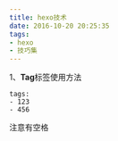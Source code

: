 ```yaml
---
title: hexo技术
date: 2016-10-20 20:25:35
tags:
- hexo
- 技巧集
---
```



1、**Tag**标签使用方法

	tags:
	- 123
	- 456

注意有空格
<!-- more -->



